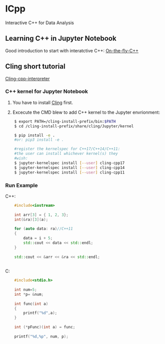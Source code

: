 # ICpp
Interactive C++ for Data Analysis

## Learning C++ in Jupyter Notebook 

Good introduction to start with interatctive C++: [On-the-fly-C++](http://blog.coldflake.com/posts/On-the-fly-C++/)

## Cling short tutorial
[Cling-cpp-interpreter](https://solarianprogrammer.com/2012/08/14/cling-cpp-11-interpreter/)

### C++ kernel for Jupyter Notebook

1. You have to install [Cling](https://github.com/root-project/cling)  first.

2. Excecute the CMD blew to add C++ kernel to the Jupyter envrionment:

```bash
    $ export PATH=/cling-install-prefix/bin:$PATH
    $ cd /cling-install-prefix/share/cling/Jupyter/kernel

    $ pip install -e .
    #or: pip3 install -e .

    #register the kernelspec for C++17/C++14/C++11:
    #the user can install whichever kernel(s) they
    #wish:
    $ jupyter-kernelspec install [--user] cling-cpp17
    $ jupyter-kernelspec install [--user] cling-cpp14
    $ jupyter-kernelspec install [--user] cling-cpp11
```

### Run Example

C++:

```cpp
    #include<iostream>
    
    int arr[3] = { 1, 2, 3};
    int(&ra)[3](a);
    
    for (auto data: ra)//C++11
	{
		data = i + 5;
		std::cout << data << std::endl;
	}
    
    std::cout << &arr << &ra << std::endl;
   
```

C:

```c
    #include<stdio.h>
    
    int num=5;
    int *p= &num;
    
    int func(int a) 
    {
        printf("%d",a);
    }
    
    int (*pFunc)(int a) = func;
    
    printf("%d,%p", num, p);
```
